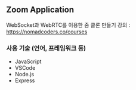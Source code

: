 ## Zoom Application

WebSocket과 WebRTC를 이용한 줌 클론 만들기 
강의 : https://nomadcoders.co/courses


### 사용 기술 (언어, 프레임워크 등)
- JavaScript
- VSCode
- Node.js
- Express
